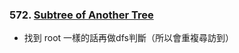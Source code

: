 ### 572. [Subtree of Another Tree](https://leetcode.com/problems/subtree-of-another-tree/)
- 找到 root 一樣的話再做dfs判斷（所以會重複尋訪到）